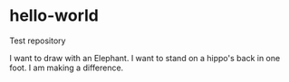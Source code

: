 # hello-world
Test repository

I want to draw with an Elephant.
I want to stand on a hippo's back in one foot.
I am making a difference.
